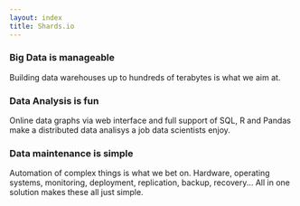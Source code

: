 ```yaml
---
layout: index
title: Shards.io
---
```


### Big Data is manageable

Building data warehouses up to hundreds of terabytes is what we aim at.

### Data Analysis is fun

Online data graphs via web interface and full support of SQL, R and Pandas make a distributed data analisys a job data scientists enjoy.

### Data maintenance is simple

Automation of complex things is what we bet on.
Hardware, operating systems, monitoring, deployment, replication, backup, recovery...
All in one solution makes these all just simple.
